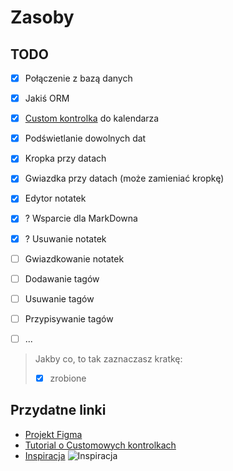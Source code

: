 ﻿# Zasoby
## TODO

- [x] Połączenie z bazą danych
- [x] Jakiś ORM
- [x] [Custom kontrolka](./CustomCalendar.cs) do kalendarza
- [x] Podświetlanie dowolnych dat
- [x] Kropka przy datach
- [x] Gwiazdka przy datach (może zamieniać kropkę)
- [x] Edytor notatek
- [x] ? Wsparcie dla MarkDowna
- [x] ? Usuwanie notatek
- [ ] Gwiazdkowanie notatek
- [ ] Dodawanie tagów
- [ ] Usuwanie tagów
- [ ] Przypisywanie tagów
- [ ] ...


> Jakby co, to tak zaznaczasz kratkę:
> - [x] zrobione

## Przydatne linki 
- [Projekt Figma](https://www.figma.com/file/BecgOHmjT1bQkhUmtG49Xf/Projekt-COstry)
- [Tutorial o Customowych kontrolkach](https://youtu.be/IJM9SIX0pIs)
- [Inspiracja](https://sourceforge.net/p/osmo-pim/wiki/Home/)
![Inspiracja](https://media.discordapp.net/attachments/767739495918731304/938160516080218182/unknown.png)
